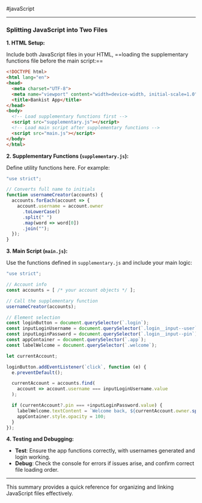 #javaScript 

---

### **Splitting JavaScript into Two Files**

**1. HTML Setup:**

Include both JavaScript files in your HTML, ==loading the supplementary functions file before the main script:==

```html
<!DOCTYPE html>
<html lang="en">
<head>
  <meta charset="UTF-8">
  <meta name="viewport" content="width=device-width, initial-scale=1.0">
  <title>Bankist App</title>
</head>
<body>
  <!-- Load supplementary functions first -->
  <script src="supplementary.js"></script>
  <!-- Load main script after supplementary functions -->
  <script src="main.js"></script>
</body>
</html>
```

**2. Supplementary Functions (`supplementary.js`):**

Define utility functions here. For example:

```javascript
"use strict";

// Converts full name to initials
function usernameCreator(accounts) {
  accounts.forEach(account => {
    account.username = account.owner
      .toLowerCase()
      .split(" ")
      .map(word => word[0])
      .join("");
  });
}
```

**3. Main Script (`main.js`):**

Use the functions defined in `supplementary.js` and include your main logic:

```javascript
"use strict";

// Account info
const accounts = [ /* your account objects */ ];

// Call the supplementary function
usernameCreator(accounts);

// Element selection
const loginButton = document.querySelector(`.login`);
const inputLoginUsername = document.querySelector(`.login__input--user`);
const inputLoginPassword = document.querySelector(`.login__input--pin`);
const appContainer = document.querySelector(`.app`);
const labelWelcome = document.querySelector(`.welcome`);

let currentAccount;

loginButton.addEventListener(`click`, function (e) {
  e.preventDefault();

  currentAccount = accounts.find(
    account => account.username === inputLoginUsername.value
  );

  if (currentAccount?.pin === +inputLoginPassword.value) {
    labelWelcome.textContent = `Welcome back, ${currentAccount.owner.split(` `)[0]}`;
    appContainer.style.opacity = 100;
  }
});
```

**4. Testing and Debugging:**

- **Test**: Ensure the app functions correctly, with usernames generated and login working.
- **Debug**: Check the console for errors if issues arise, and confirm correct file loading order.

---

This summary provides a quick reference for organizing and linking JavaScript files effectively.